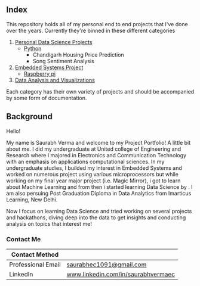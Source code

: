 ## Index

This repository holds all of my personal end to end projects that I've done over the years. Currently they're binned in these different categories

1. [Personal Data Science Projects](https://https://github.com/saurabhec1091/Data-Science-Projects)
    - [Python](https://https://github.com/saurabhec1091/Data-Science-Projects)
      - Chandigarh Housing Price Prediction
      - Song Sentiment Analysis
2. [Embedded Systems Project](https://https://github.com/saurabhec1091/Data-Science-Projects)
    - [Raspberry pi](https://https://github.com/saurabhec1091/Data-Science-Projects) 
3. [Data Analysis and Visualizations](https://https://github.com/saurabhec1091/Data-Science-Projects)

Each category has their own variety of projects and should be accompanied by some form of documentation. 

## Background

Hello! 

My name is Saurabh Verma and welcome to my Project Portfolio! A little bit about me. I did my undergraduate at United college of Engineering and Research where I majored in Electronics and Communication Technology with an emphasis on applications computational sciences. In my undergraduate studies, I builded my interest in Embedded Systems and worked on numerous project using various microprocessors but while working on my final year major project (i.e. Magic Mirror), i got to learn about Machine Learning and from then i started learning  Data Science by . I am also persuing Post Graduation Diploma in Data Analytics from Imarticus Learning, New Delhi.

Now I focus on learning Data Science and tried working on several projects and hackathons, diving deep into the data to get insights and conducting analysis on topics that interest me!

### Contact Me

| Contact Method |  |
| --- | --- |
| Professional Email | saurabhec1091@gmail.com |
| LinkedIn | www.linkedin.com/in/saurabhvermaec |
